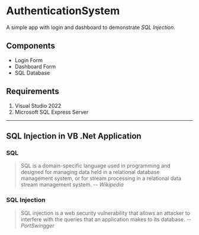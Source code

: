 # AuthenticationSystem

 A simple app with login and dashboard to demonstrate *SQL Injection*.

## Components

- Login Form
- Dashboard Form
- SQL Database

## Requirements

1. Visual Studio 2022
2. Microsoft SQL Express Server

---

## SQL Injection in VB .Net Application

### SQL

> SQL is a domain-specific language used in programming and designed for managing data held in a relational database management system, or for stream processing in a relational data stream management system.
> -- <cite>Wikipedia</cite>

### SQL Injection

> SQL injection is a web security vulnerability that allows an attacker to interfere with the queries that an application makes to its database.
> -- <cite>PortSwingger</cite>
